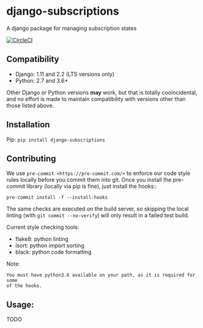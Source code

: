 # django-subscriptions
A django package for managing subscription states

[![CircleCI](https://circleci.com/gh/kogan/django-subscriptions.svg?style=svg)](https://circleci.com/gh/kogan/django-subscriptions)

## Compatibility

- Django: 1.11 and 2.2 (LTS versions only)
- Python: 2.7 and 3.6+

Other Django or Python versions **may** work, but that is totally cooincidental,
and no effort is made to maintain compatibility with versions other than those
listed above.

## Installation

Pip: `pip install django-subscriptions`

## Contributing

We use `pre-commit <https://pre-commit.com/>` to enforce our code style rules
locally before you commit them into git. Once you install the pre-commit library
(locally via pip is fine), just install the hooks::

    pre-commit install -f --install-hooks

The same checks are executed on the build server, so skipping the local linting
(with `git commit --no-verify`) will only result in a failed test build.

Current style checking tools:

- flake8: python linting
- isort: python import sorting
- black: python code formatting

Note:

    You must have python3.6 available on your path, as it is required for some
    of the hooks.

## Usage:

TODO
